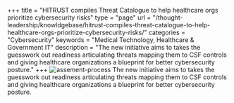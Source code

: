 +++
title = "HITRUST compiles Threat Catalogue to help healthcare orgs prioritize cybersecurity risks"
type = "page"
url = "/thought-leadership/knowldgebase/hitrust-compiles-threat-catalogue-to-help-healthcare-orgs-prioritize-cybersecurity-risks/"
categories = "Cybersecurity"
keywords = "Medical Technology, Healthcare & Government IT"
description = "The new initiative aims to takes the guesswork out readiness articulating threats mapping them to CSF controls and giving healthcare organizations a blueprint for better cybersecurity posture."
+++
![assement-process](/blog/HITRUST_co_1486032351-300x169.png#center) 
 The new initiative aims to takes the guesswork out readiness articulating threats mapping them to CSF controls and giving healthcare organizations a blueprint for better cybersecurity posture.